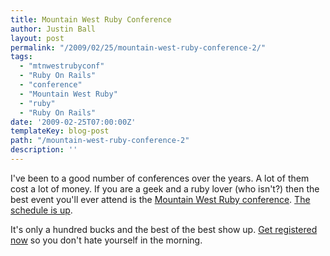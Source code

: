 ```yaml
---
title: Mountain West Ruby Conference
author: Justin Ball
layout: post
permalink: "/2009/02/25/mountain-west-ruby-conference-2/"
tags:
  - "mtnwestrubyconf"
  - "Ruby On Rails"
  - "conference"
  - "Mountain West Ruby"
  - "ruby"
  - "Ruby On Rails"
date: '2009-02-25T07:00:00Z'
templateKey: blog-post
path: "/mountain-west-ruby-conference-2"
description: ''
---
```


I've been to a good number of conferences over the years. A lot of them cost a lot of money. If you are a geek and a ruby lover (who isn't?) then the best event you'll ever attend is the [Mountain West Ruby conference][1]. [The schedule is up][2].

 [1]: http://mtnwestrubyconf.org/2009/
 [2]: http://mtnwestrubyconf.org/2009/schedule

It's only a hundred bucks and the best of the best show up. [Get registered now][3] so you don't hate yourself in the morning.

 [3]: http://mtnwestrubyconf.eventwax.com/mountainwest-rubyconf-2009/register
